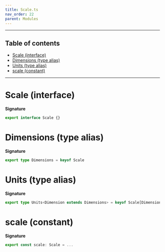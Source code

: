 ```yaml
---
title: Scale.ts
nav_order: 22
parent: Modules
---
```


---

<h2 class="text-delta">Table of contents</h2>

- [Scale (interface)](#scale-interface)
- [Dimensions (type alias)](#dimensions-type-alias)
- [Units (type alias)](#units-type-alias)
- [scale (constant)](#scale-constant)

---

# Scale (interface)

**Signature**

```ts
export interface Scale {}
```

# Dimensions (type alias)

**Signature**

```ts
export type Dimensions = keyof Scale
```

# Units (type alias)

**Signature**

```ts
export type Units<Dimension extends Dimensions> = keyof Scale[Dimension]
```

# scale (constant)

**Signature**

```ts
export const scale: Scale = ...
```
